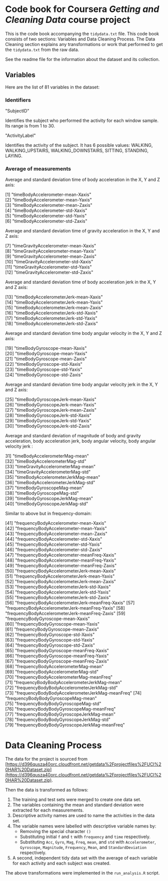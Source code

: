 # Code book for Coursera *Getting and Cleaning Data* course project

This is the code book accompanying the `tidydata.txt` file. This code book consists of two sections: Variables and Data Cleaning Process. The Data Cleaning section explains any transformations or work that performed to get the `tidydata.txt` from the raw data.

See the readme file for the information about the dataset and its collection.

## Variables
Here are the list of 81 variables in the dataset:

### Identifiers

"SubjectID"

Identifies the subject who performed the activity for each window sample. Its range is from 1 to 30. 

"ActivityLabel"

Identifies the activity of the subject. It has 6 possible values: WALKING, WALKING_UPSTAIRS, WALKING_DOWNSTAIRS, SITTING, STANDING, LAYING.

### Average of measurements

Average and standard deviation time of body acceleration in the X, Y and Z axis:

 [1] "timeBodyAccelerometer-mean-Xaxis"              
 [2] "timeBodyAccelerometer-mean-Yaxis"              
 [3] "timeBodyAccelerometer-mean-Zaxis"              
 [4] "timeBodyAccelerometer-std-Xaxis"               
 [5] "timeBodyAccelerometer-std-Yaxis"               
 [6] "timeBodyAccelerometer-std-Zaxis"               
 
 Average and standard deviation time of gravity acceleration in the X, Y and Z axis:
 
 [7] "timeGravityAccelerometer-mean-Xaxis"           
 [8] "timeGravityAccelerometer-mean-Yaxis"           
 [9] "timeGravityAccelerometer-mean-Zaxis"           
[10] "timeGravityAccelerometer-std-Xaxis"            
[11] "timeGravityAccelerometer-std-Yaxis"            
[12] "timeGravityAccelerometer-std-Zaxis"     

Average and standard deviation time of body acceleration jerk in the X, Y and Z axis:

[13] "timeBodyAccelerometerJerk-mean-Xaxis"          
[14] "timeBodyAccelerometerJerk-mean-Yaxis"          
[15] "timeBodyAccelerometerJerk-mean-Zaxis"          
[16] "timeBodyAccelerometerJerk-std-Xaxis"           
[17] "timeBodyAccelerometerJerk-std-Yaxis"           
[18] "timeBodyAccelerometerJerk-std-Zaxis" 

Average and standard deviation time body angular velocity in the X, Y and Z axis:

[19] "timeBodyGyroscope-mean-Xaxis"                  
[20] "timeBodyGyroscope-mean-Yaxis"                  
[21] "timeBodyGyroscope-mean-Zaxis"                  
[22] "timeBodyGyroscope-std-Xaxis"                   
[23] "timeBodyGyroscope-std-Yaxis"                   
[24] "timeBodyGyroscope-std-Zaxis" 

Average and standard deviation time body angular velocity jerk in the X, Y and Z axis:

[25] "timeBodyGyroscopeJerk-mean-Xaxis"              
[26] "timeBodyGyroscopeJerk-mean-Yaxis"              
[27] "timeBodyGyroscopeJerk-mean-Zaxis"              
[28] "timeBodyGyroscopeJerk-std-Xaxis"               
[29] "timeBodyGyroscopeJerk-std-Yaxis"               
[30] "timeBodyGyroscopeJerk-std-Zaxis"  

Average and standard deviation of magnitude of body and gravity acceleration, body acceleration jerk, body angular velocity, body angular velocity jerk :

31] "timeBodyAccelerometerMag-mean"                 
[32] "timeBodyAccelerometerMag-std"                  
[33] "timeGravityAccelerometerMag-mean"              
[34] "timeGravityAccelerometerMag-std"               
[35] "timeBodyAccelerometerJerkMag-mean"             
[36] "timeBodyAccelerometerJerkMag-std"              
[37] "timeBodyGyroscopeMag-mean"                     
[38] "timeBodyGyroscopeMag-std"                      
[39] "timeBodyGyroscopeJerkMag-mean"                 
[40] "timeBodyGyroscopeJerkMag-std"     

Similar to above but in frequency-domain:

[41] "frequencyBodyAccelerometer-mean-Xaxis"         
[42] "frequencyBodyAccelerometer-mean-Yaxis"         
[43] "frequencyBodyAccelerometer-mean-Zaxis"         
[44] "frequencyBodyAccelerometer-std-Xaxis"          
[45] "frequencyBodyAccelerometer-std-Yaxis"          
[46] "frequencyBodyAccelerometer-std-Zaxis"          
[47] "frequencyBodyAccelerometer-meanFreq-Xaxis"     
[48] "frequencyBodyAccelerometer-meanFreq-Yaxis"     
[49] "frequencyBodyAccelerometer-meanFreq-Zaxis"     
[50] "frequencyBodyAccelerometerJerk-mean-Xaxis"     
[51] "frequencyBodyAccelerometerJerk-mean-Yaxis"     
[52] "frequencyBodyAccelerometerJerk-mean-Zaxis"     
[53] "frequencyBodyAccelerometerJerk-std-Xaxis"      
[54] "frequencyBodyAccelerometerJerk-std-Yaxis"      
[55] "frequencyBodyAccelerometerJerk-std-Zaxis"      
[56] "frequencyBodyAccelerometerJerk-meanFreq-Xaxis"
[57] "frequencyBodyAccelerometerJerk-meanFreq-Yaxis"
[58] "frequencyBodyAccelerometerJerk-meanFreq-Zaxis"
[59] "frequencyBodyGyroscope-mean-Xaxis"            
[60] "frequencyBodyGyroscope-mean-Yaxis"             
[61] "frequencyBodyGyroscope-mean-Zaxis"             
[62] "frequencyBodyGyroscope-std-Xaxis"              
[63] "frequencyBodyGyroscope-std-Yaxis"              
[64] "frequencyBodyGyroscope-std-Zaxis"              
[65] "frequencyBodyGyroscope-meanFreq-Xaxis"         
[66] "frequencyBodyGyroscope-meanFreq-Yaxis"         
[67] "frequencyBodyGyroscope-meanFreq-Zaxis"         
[68] "frequencyBodyAccelerometerMag-mean"            
[69] "frequencyBodyAccelerometerMag-std"             
[70] "frequencyBodyAccelerometerMag-meanFreq"        
[71] "frequencyBodyBodyAccelerometerJerkMag-mean"    
[72] "frequencyBodyBodyAccelerometerJerkMag-std"     
[73] "frequencyBodyBodyAccelerometerJerkMag-meanFreq"
[74] "frequencyBodyBodyGyroscopeMag-mean"            
[75] "frequencyBodyBodyGyroscopeMag-std"             
[76] "frequencyBodyBodyGyroscopeMag-meanFreq"        
[77] "frequencyBodyBodyGyroscopeJerkMag-mean"        
[78] "frequencyBodyBodyGyroscopeJerkMag-std"         
[79] "frequencyBodyBodyGyroscopeJerkMag-meanFreq"

# Data Cleaning Process

The data for the project is sourced from [https://d396qusza40orc.cloudfront.net/getdata%2Fprojectfiles%2FUCI%20HAR%20Dataset.zip](https://d396qusza40orc.cloudfront.net/getdata%2Fprojectfiles%2FUCI%20HAR%20Dataset.zip).

Then the data is transformed as follows:

1. The training and test sets were merged to create one data set.
1. The variables containing the mean and standard deviation were extracted for each measurements.
1. Descriptive activity names are used to name the activities in the data set.
1. The variable names were labelled with descriptive variable names by:
	- Removing the special character `()`
	- Substituting initial `f` and `t` with `frequency` and `time` respectively.
	- Substituting `Acc`, `Gyro`, `Mag`, `Freq`, `mean`, and `std` with `Accelerometer`, `Gyroscope`, `Magnitude`, `Frequency`, `Mean`, and `StandardDeviation` respectively.
1. A second, independent tidy data set with the average of each variable for each activity and each subject was created.

The above transformations were implemented in the `run_analysis.R` script.
